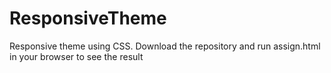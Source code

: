 # ResponsiveTheme
 Responsive theme using CSS. Download the repository and run assign.html in your browser to see the result
 
